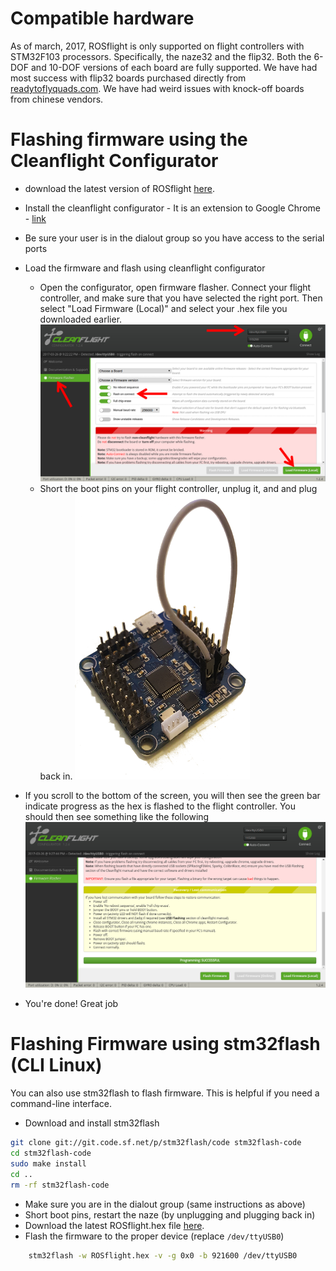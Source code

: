 # Compatible hardware

As of march, 2017, ROSflight is only supported on flight controllers with STM32F103 processors.  Specifically, the naze32 and the flip32.  Both the 6-DOF and 10-DOF versions of each board are fully supported.  We have had most success with flip32 boards purchased directly from [readytoflyquads.com](www.readytoflyquads.com).  We have had weird issues with knock-off boards from chinese vendors.

# Flashing firmware using the Cleanflight Configurator

* download the latest version of ROSflight [here](https://github.com/byu-magicc/ROSflight/releases).
* Install the cleanflight configurator - It is an extension to Google Chrome - [link](https://chrome.google.com/webstore/detail/cleanflight-configurator/enacoimjcgeinfnnnpajinjgmkahmfgb?hl=en)
* Be sure your user is in the dialout group so you have access to the serial ports
* Load the firmware and flash using cleanflight configurator

    * Open the configurator, open firmware flasher.  Connect your flight controller, and make sure that you have selected the right port.  Then select "Load Firmware (Local)" and  select your .hex file you downloaded earlier.
![cleanflight_gui_1](images/cleanflight_configurator-1.png)
    * Short the boot pins on your flight controller, unplug it, and and plug back in.
![boot_pins](images/boot_pins.png)
* If you scroll to the bottom of the screen, you will then see the green bar indicate progress as the hex is flashed to the flight controller.  You should then see something like the following 
![success](images/sucessful_flash.png)

* You're done!  Great job


# Flashing Firmware using stm32flash (CLI Linux)

You can also use stm32flash to flash firmware.  This is helpful if you need a command-line interface.

* Download and install stm32flash
``` bash
git clone git://git.code.sf.net/p/stm32flash/code stm32flash-code
cd stm32flash-code
sudo make install
cd ..
rm -rf stm32flash-code
```
* Make sure you are in the dialout group (same instructions as above)
* Short boot pins, restart the naze (by unplugging and plugging back in)
* Download the latest ROSflight.hex file [here](https://github.com/byu-magicc/ROSflight/releases).
* Flash the firmware to the proper device (replace `/dev/ttyUSB0`)
``` bash
    stm32flash -w ROSflight.hex -v -g 0x0 -b 921600 /dev/ttyUSB0
```




    
